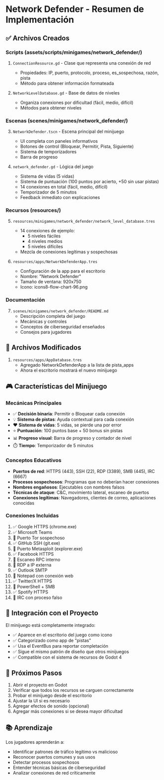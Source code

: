 # Network Defender - Resumen de Implementación

## ✅ Archivos Creados

### Scripts (assets/scripts/minigames/network_defender/)
1. `ConnectionResource.gd` - Clase que representa una conexión de red
   - Propiedades: IP, puerto, protocolo, proceso, es_sospechosa, razón, pista
   - Método para obtener información formateada

2. `NetworkLevelDatabase.gd` - Base de datos de niveles
   - Organiza conexiones por dificultad (fácil, medio, difícil)
   - Métodos para obtener niveles

### Escenas (scenes/minigames/network_defender/)
3. `NetworkDefender.tscn` - Escena principal del minijuego
   - UI completa con paneles informativos
   - Botones de control (Bloquear, Permitir, Pista, Siguiente)
   - Sistema de temporizadores
   - Barra de progreso

4. `network_defender.gd` - Lógica del juego
   - Sistema de vidas (5 vidas)
   - Sistema de puntuación (100 puntos por acierto, +50 sin usar pistas)
   - 14 conexiones en total (fácil, medio, difícil)
   - Temporizador de 5 minutos
   - Feedback inmediato con explicaciones

### Recursos (resources/)
5. `resources/minigames/network_defender/network_level_database.tres`
   - 14 conexiones de ejemplo:
	 * 5 niveles fáciles
	 * 4 niveles medios
	 * 5 niveles difíciles
   - Mezcla de conexiones legítimas y sospechosas

6. `resources/apps/NetworkDefenderApp.tres`
   - Configuración de la app para el escritorio
   - Nombre: "Network Defender"
   - Tamaño de ventana: 920x750
   - Icono: icons8-flow-chart-96.png

### Documentación
7. `scenes/minigames/network_defender/README.md`
   - Descripción completa del juego
   - Mecánicas y controles
   - Conceptos de ciberseguridad enseñados
   - Consejos para jugadores

## 🔧 Archivos Modificados

1. `resources/apps/AppDatabase.tres`
   - Agregado NetworkDefenderApp a la lista de pista_apps
   - Ahora el escritorio mostrará el nuevo minijuego

## 🎮 Características del Minijuego

### Mecánicas Principales
- ✅ **Decisión binaria**: Permitir o Bloquear cada conexión
- 💡 **Sistema de pistas**: Ayuda contextual para cada conexión
- ❤️ **Sistema de vidas**: 5 vidas, se pierde una por error
- ⭐ **Puntuación**: 100 puntos base + 50 bonus sin pistas
- 📊 **Progreso visual**: Barra de progreso y contador de nivel
- ⏱️ **Tiempo**: Temporizador de 5 minutos

### Conceptos Educativos
- **Puertos de red**: HTTPS (443), SSH (22), RDP (3389), SMB (445), IRC (6667)
- **Procesos sospechosos**: Programas que no deberían hacer conexiones
- **Nombres engañosos**: Ejecutables con nombres falsos
- **Técnicas de ataque**: C&C, movimiento lateral, escaneo de puertos
- **Conexiones legítimas**: Navegadores, clientes de correo, aplicaciones conocidas

### Conexiones Incluidas
1. ✅ Google HTTPS (chrome.exe)
2. ✅ Microsoft Teams
3. 🚫 Puerto Tor sospechoso
4. ✅ GitHub SSH (git.exe)
5. 🚫 Puerto Metasploit (explorer.exe)
6. ✅ Facebook HTTPS
7. 🚫 Escaneo RPC interno
8. 🚫 RDP a IP externa
9. ✅ Outlook SMTP
10. 🚫 Notepad con conexión web
11. ✅ Twitter/X HTTPS
12. 🚫 PowerShell + SMB
13. ✅ Spotify HTTPS
14. 🚫 IRC con proceso falso

## 🎯 Integración con el Proyecto

El minijuego está completamente integrado:
- ✅ Aparece en el escritorio del juego como icono
- ✅ Categorizado como app de "pistas"
- ✅ Usa el EventBus para reportar completación
- ✅ Sigue el mismo patrón de diseño que otros minijuegos
- ✅ Compatible con el sistema de recursos de Godot 4

## 🚀 Próximos Pasos

1. Abrir el proyecto en Godot
2. Verificar que todos los recursos se carguen correctamente
3. Probar el minijuego desde el escritorio
4. Ajustar la UI si es necesario
5. Agregar efectos de sonido (opcional)
6. Agregar más conexiones si se desea mayor dificultad

## 📚 Aprendizaje

Los jugadores aprenderán a:
- Identificar patrones de tráfico legítimo vs malicioso
- Reconocer puertos comunes y sus usos
- Detectar procesos sospechosos
- Entender técnicas básicas de ciberseguridad
- Analizar conexiones de red críticamente
